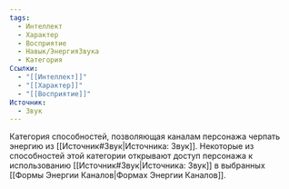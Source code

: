 ```yaml
---
tags:
  - Интеллект
  - Характер
  - Восприятие
  - Навык/ЭнергияЗвука
  - Категория
Ссылки:
  - "[[Интеллект]]"
  - "[[Характер]]"
  - "[[Восприятие]]"
Источник:
  - Звук
---
```

Категория способностей, позволяющая каналам персонажа черпать энергию из [[Источник#Звук|Источника: Звук]]. Некоторые из способностей этой категории открывают доступ персонажа к использованию [[Источник#Звук|Источника: Звук]] в выбранных [[Формы Энергии Каналов|Формах Энергии Каналов]]. 